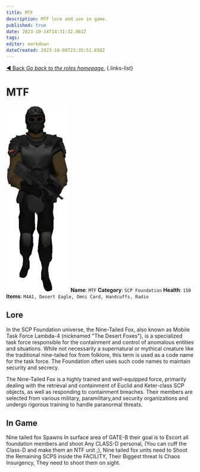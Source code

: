 ```yaml
---
title: MTF
description: MTF lore and use in game.
published: true
date: 2023-10-14T14:31:32.061Z
tags: 
editor: markdown
dateCreated: 2023-10-08T23:35:51.658Z
---
```


[:arrow_backward: Back *Go back to the roles homepage.*](/en/game/jobs)
{.links-list}
# MTF
![ezgif.com-webp-to-png-removebg-preview.png](/roles/ezgif.com-webp-to-png-removebg-preview.png)
**Name**: `MTF`
**Category**: `SCP Foundation`
**Health**: `150`
**Items**: `M4A1, Desert Eagle, Omni Card, Handcuffs, Radio`
## Lore

In the SCP Foundation universe, the Nine-Tailed Fox, also known as Mobile Task Force Lambda-4 (nicknamed "The Desert Foxes"), is a specialized task force responsible for the containment and control of anomalous entities and situations. While not necessarily a supernatural or mythical creature like the traditional nine-tailed fox from folklore, this term is used as a code name for the task force. The Foundation often uses such code names to maintain security and secrecy.

The Nine-Tailed Fox is a highly trained and well-equipped force, primarily dealing with the retrieval and containment of Euclid and Keter-class SCP objects, as well as responding to containment breaches. Their members are selected from various military, paramilitary,and security organizations and undergo rigorous training to handle paranormal threats.
## In Game
Nine tailed fox Spawns In surface area of GATE-B their goal is to Escort all foundation members and shoot Any CLASS-D personal, (You can cuff the Class-D and make them an NTF unit ;), Nine tailed fox units need to Shoot the Remaining SCPS inside the FACILITY, Their Biggest threat Is Chaos Insurgency, They need to shoot them on sight.